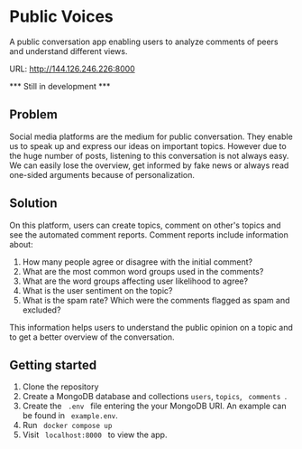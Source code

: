 # Public Voices
A public conversation app enabling users to analyze comments of peers and understand different views.

URL: http://144.126.246.226:8000

*** Still in development ***

## Problem
Social media platforms are the medium for public conversation. They enable us to speak up and express our ideas on important topics. However due to the huge number of posts, listening to this conversation is not always easy. We can easily lose the overview, get informed by fake news or always read one-sided arguments because of personalization.

## Solution
On this platform, users can create topics, comment on other's topics and see the automated comment reports. Comment reports include information about:
1. How many people agree or disagree with the initial comment?
3. What are the most common word groups used in the comments?
4. What are the word groups affecting user likelihood to agree?
5. What is the user sentiment on the topic?
6. What is the spam rate? Which were the comments flagged as spam and excluded?

This information helps users to understand the public opinion on a topic and to get a better overview of the conversation.

## Getting started
1. Clone the repository
2. Create a MongoDB database and collections <code>users</code>, <code>topics</code>, <code> comments </code>.
2. Create the <code> .env </code> file entering the your MongoDB URI. An example can be found in <code> example.env</code>.
3. Run <code> docker compose up </code> 
4. Visit <code> localhost:8000 </code> to view the app.

